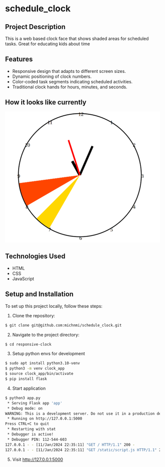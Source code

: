 # schedule_clock

## Project Description

This is a web based clock face that shows shaded areas for scheduled tasks. Great for educating kids about time

## Features

- Responsive design that adapts to different screen sizes.
- Dynamic positioning of clock numbers.
- Color-coded task segments indicating scheduled activities.
- Traditional clock hands for hours, minutes, and seconds.

## How it looks like currently

![An image of the clock](images/example.png)
 
## Technologies Used

- HTML
- CSS
- JavaScript

## Setup and Installation

To set up this project locally, follow these steps:

1. Clone the repository:

```bash
$ git clone git@github.com:michnmi/schedule_clock.git
```

2. Navigate to the project directory:

```bash
$ cd responsive-clock
```

3.  Setup python envs for development

```bash
$ sudo apt install python3.10-venv
$ python3 -m venv clock_app
$ source clock_app/bin/activate
$ pip install flask
```

4. Start application

```bash
$ python3 app.py 
 * Serving Flask app 'app'
 * Debug mode: on
WARNING: This is a development server. Do not use it in a production deployment. Use a production WSGI server instead.
 * Running on http://127.0.0.1:5000
Press CTRL+C to quit
 * Restarting with stat
 * Debugger is active!
 * Debugger PIN: 112-544-603
127.0.0.1 - - [11/Jan/2024 22:35:11] "GET / HTTP/1.1" 200 -
127.0.0.1 - - [11/Jan/2024 22:35:11] "GET /static/script.js HTTP/1.1" 200 -
```

5. Visit http://127.0.0.1:5000

